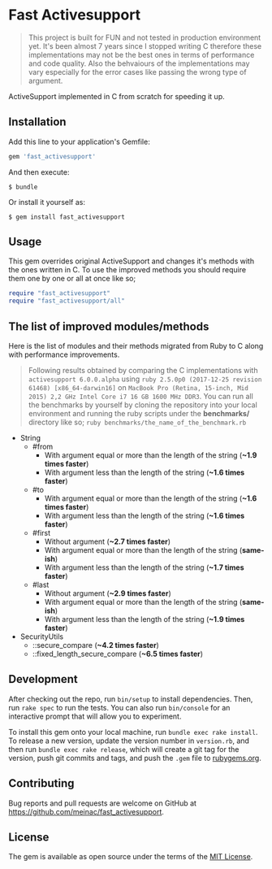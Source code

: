 # Fast Activesupport

> This project is built for FUN and not tested in production environment yet. It's been almost 7 years since I stopped writing C therefore these implementations may not be the best ones in terms of performance and code quality. Also the behvaiours of the implementations may vary especially for the error cases like passing the wrong type of argument.

ActiveSupport implemented in C from scratch for speeding it up.

## Installation

Add this line to your application's Gemfile:

```ruby
gem 'fast_activesupport'
```

And then execute:

    $ bundle

Or install it yourself as:

    $ gem install fast_activesupport

## Usage

This gem overrides original ActiveSupport and changes it's methods with the ones written in C. To use the improved methods you should require them one by one or all at once like so;

```ruby
require "fast_activesupport"
require "fast_activesupport/all"
```

## The list of improved modules/methods

Here is the list of modules and their methods migrated from Ruby to C along with performance improvements.

> Following results obtained by comparing the C implementations with `activesupport 6.0.0.alpha` using `ruby 2.5.0p0 (2017-12-25 revision 61468) [x86_64-darwin16]` on `MacBook Pro (Retina, 15-inch, Mid 2015) 2,2 GHz Intel Core i7 16 GB 1600 MHz DDR3`. You can run all the benchmarks by yourself by cloning the repository into your local environment and running the ruby scripts under the **benchmarks/** directory like so;
`ruby benchmarks/the_name_of_the_benchmark.rb`

+ String
  + #from
    + With argument equal or more than the length of the string (**~1.9 times faster**)
    + With argument less than the length of the string (**~1.6 times faster**)
  + #to
    + With argument equal or more than the length of the string (**~1.6 times faster**)
    + With argument less than the length of the string (**~1.6 times faster**)
  + #first
    + Without argument (**~2.7 times faster**)
    + With argument equal or more than the length of the string (**same-ish**)
    + With argument less than the length of the string (**~1.7 times faster**)
  + #last
    + Without argument (**~2.9 times faster**)
    + With argument equal or more than the length of the string (**same-ish**)
    + With argument less than the length of the string (**~1.9 times faster**)
+ SecurityUtils
  + ::secure_compare (**~4.2 times faster**)
  + ::fixed_length_secure_compare (**~6.5 times faster**)

## Development

After checking out the repo, run `bin/setup` to install dependencies. Then, run `rake spec` to run the tests. You can also run `bin/console` for an interactive prompt that will allow you to experiment.

To install this gem onto your local machine, run `bundle exec rake install`. To release a new version, update the version number in `version.rb`, and then run `bundle exec rake release`, which will create a git tag for the version, push git commits and tags, and push the `.gem` file to [rubygems.org](https://rubygems.org).

## Contributing

Bug reports and pull requests are welcome on GitHub at https://github.com/meinac/fast_activesupport.

## License

The gem is available as open source under the terms of the [MIT License](https://opensource.org/licenses/MIT).
